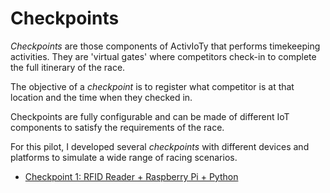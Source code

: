 # Checkpoints

*Checkpoints* are those components of ActivIoTy that performs timekeeping activities. They are 'virtual gates' where competitors check-in to complete the full itinerary of the race.

The objective of a *checkpoint* is to register what competitor is at that location and the time when they checked in.

Checkpoints are fully configurable and can be made of different IoT components to satisfy the requirements of the race.

For this pilot, I developed several *checkpoints* with different devices and platforms to simulate a wide range of racing scenarios.

* [Checkpoint 1: RFID Reader + Raspberry Pi + Python](./rfid-reader-python/rfid-python.md)
 

